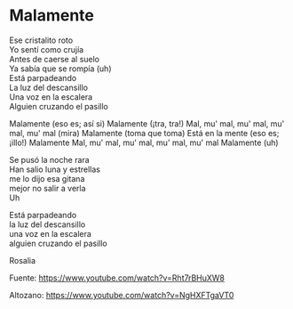 # Malamente

Ese cristalito roto  
Yo sentí como crujía  
Antes de caerse al suelo  
Ya sabía que se rompía (uh)  
Está parpadeando  
La luz del descansillo  
Una voz en la escalera  
Alguien cruzando el pasillo  

Malamente (eso es; así si)
Malamente (¡tra, tra!)
Mal, mu' mal, mu' mal, mu' mal, mu' mal (mira)
Malamente (toma que toma)
Está en la mente (eso es; ¡illo!)
Malamente
Mal, mu' mal, mu' mal, mu' mal, mu' mal
Malamente (uh)

Se pusó la noche rara  
Han salio luna y estrellas  
me lo dijo esa gitana  
mejor no salir a verla  
Uh  

Está parpadeando  
la luz del descansillo  
una voz en la escalera  
alguien cruzando el pasillo  






Rosalia  

Fuente: https://www.youtube.com/watch?v=Rht7rBHuXW8

Altozano: https://www.youtube.com/watch?v=NgHXFTgaVT0

